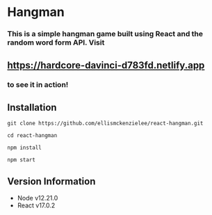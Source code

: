 # Hangman

### This is a simple hangman game built using React and the random word form API. Visit 
## https://hardcore-davinci-d783fd.netlify.app
### to see it in action!

## Installation

```
git clone https://github.com/ellismckenzielee/react-hangman.git

cd react-hangman

npm install

npm start
```

## Version Information

- Node v12.21.0
- React v17.0.2
